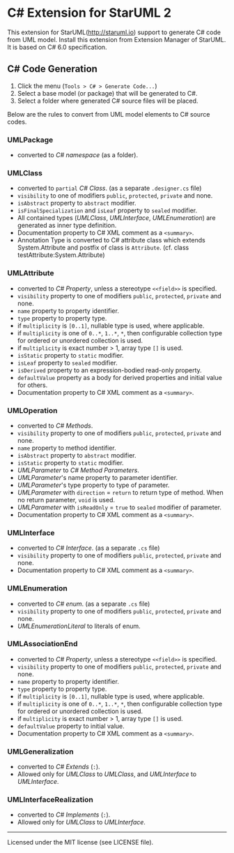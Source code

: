 C# Extension for StarUML 2
============================

This extension for StarUML(http://staruml.io) support to generate C# code from UML model. Install this extension from Extension Manager of StarUML. It is based on C# 6.0 specification.

C# Code Generation
--------------------

1. Click the menu (`Tools > C# > Generate Code...`)
2. Select a base model (or package) that will be generated to C#.
3. Select a folder where generated C# source files will be placed.

Below are the rules to convert from UML model elements to C# source codes.

### UMLPackage

* converted to _C# namespace_ (as a folder).

### UMLClass

* converted to `partial` _C# Class_. (as a separate `.designer.cs` file)
* `visibility` to one of modifiers `public`, `protected`, `private` and none.
* `isAbstract` property to `abstract` modifier.
* `isFinalSpecialization` and `isLeaf` property to `sealed` modifier.
* All contained types (_UMLClass_, _UMLInterface_, _UMLEnumeration_) are generated as inner type definition.
* Documentation property to C# XML comment as a  `<summary>`.
* Annotation Type is converted to C# attribute class which extends System.Attribute and postfix of class is `Attribute`.
  (cf. class testAttribute:System.Attribute)

### UMLAttribute

* converted to _C# Property_, unless a stereotype `<<field>>` is specified.
* `visibility` property to one of modifiers `public`, `protected`, `private` and none.
* `name` property to property identifier.
* `type` property to property type.
* if `multiplicity` is `[0..1]`, nullable type is used, where applicable.
* if `multiplicity` is one of `0..*`, `1..*`, `*`, then configurable collection type for ordered or unordered collection is used.
* if `multiplicity` is exact number > 1, array type `[]` is used.
* `isStatic` property to `static` modifier.
* `isLeaf` property to `sealed` modifier.
* `isDerived` property to an expression-bodied read-only property.
* `defaultValue` property as a body for derived properties and initial value for others.
* Documentation property to C# XML comment as a  `<summary>`.

### UMLOperation

* converted to _C# Methods_.
* `visibility` property to one of modifiers `public`, `protected`, `private` and none.
* `name` property to method identifier.
* `isAbstract` property to `abstract` modifier.
* `isStatic` property to `static` modifier.
* _UMLParameter_ to _C# Method Parameters_.
* _UMLParameter_'s name property to parameter identifier.
* _UMLParameter_'s type property to type of parameter.
* _UMLParameter_ with `direction` = `return` to return type of method. When no return parameter, `void` is used.
* _UMLParameter_ with `isReadOnly` = `true` to `sealed` modifier of parameter.
* Documentation property to C# XML comment as a  `<summary>`.

### UMLInterface

* converted to _C# Interface_.  (as a separate `.cs` file)
* `visibility` property to one of modifiers `public`, `protected`, `private` and none.
* Documentation property to C# XML comment as a  `<summary>`.

### UMLEnumeration

* converted to _C# enum_.  (as a separate `.cs` file)
* `visibility` property to one of modifiers `public`, `protected`, `private` and none.
* _UMLEnumerationLiteral_ to literals of enum.

### UMLAssociationEnd

* converted to _C# Property_, unless a stereotype `<<field>>` is specified.
* `visibility` property to one of modifiers `public`, `protected`, `private` and none.
* `name` property to property identifier.
* `type` property to property type.
* if `multiplicity` is `[0..1]`, nullable type is used, where applicable.
* if `multiplicity` is one of `0..*`, `1..*`, `*`, then configurable collection type for ordered or unordered collection is used.
* if `multiplicity` is exact number > 1, array type `[]` is used.
* `defaultValue` property to initial value.
* Documentation property to C# XML comment as a  `<summary>`.

### UMLGeneralization

* converted to _C# Extends_ (`:`).
* Allowed only for _UMLClass_ to _UMLClass_, and _UMLInterface_ to _UMLInterface_.

### UMLInterfaceRealization

* converted to _C# Implements_ (`:`).
* Allowed only for _UMLClass_ to _UMLInterface_.

---

Licensed under the MIT license (see LICENSE file).

